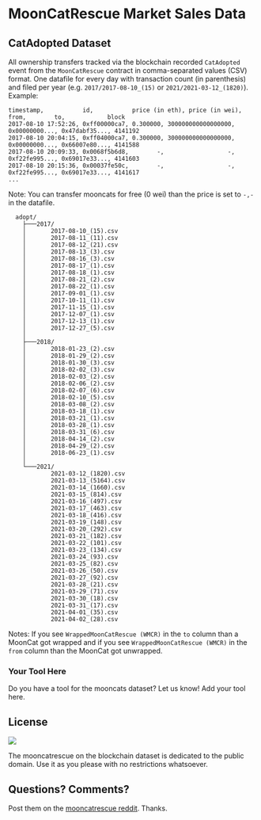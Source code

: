 # MoonCatRescue Market Sales Data


## CatAdopted Dataset

All ownership transfers tracked via the
blockchain recorded `CatAdopted` event from the `MoonCatRescue` contract
in comma-separated values (CSV) format.
One datafile for every day with transaction count
(in parenthesis)
and filed per year
(e.g. `2017/2017-08-10_(15)` or `2021/2021-03-12_(1820)`).
Example:


```
timestamp,           id,           price (in eth), price (in wei), from,        to,            block
2017-08-10 17:52:26, 0xff00000ca7, 0.300000, 300000000000000000, 0x00000000..., 0x47dabf35..., 4141192
2017-08-10 20:04:15, 0xff04000ca7, 0.300000, 300000000000000000, 0x00000000..., 0x66007e80..., 4141588
2017-08-10 20:09:33, 0x0068f5b6d8,        -,                  -, 0xf22fe995..., 0x69017e33..., 4141603
2017-08-10 20:15:36, 0x00037fe50c,        -,                  -, 0xf22fe995..., 0x69017e33..., 4141617
...
```

Note: You can transfer mooncats for free (0 wei) than the price is set to `-,-`
in the datafile.


```
  adopt/
    ├───2017/
    │       2017-08-10_(15).csv
    │       2017-08-11_(11).csv
    │       2017-08-12_(21).csv
    │       2017-08-13_(3).csv
    │       2017-08-16_(3).csv
    │       2017-08-17_(1).csv
    │       2017-08-18_(1).csv
    │       2017-08-21_(2).csv
    │       2017-08-22_(1).csv
    │       2017-09-01_(1).csv
    │       2017-10-11_(1).csv
    │       2017-11-15_(1).csv
    │       2017-12-07_(1).csv
    │       2017-12-13_(1).csv
    │       2017-12-27_(5).csv
    │
    ├───2018/
    │       2018-01-23_(2).csv
    │       2018-01-29_(2).csv
    │       2018-01-30_(3).csv
    │       2018-02-02_(3).csv
    │       2018-02-03_(2).csv
    │       2018-02-06_(2).csv
    │       2018-02-07_(6).csv
    │       2018-02-10_(5).csv
    │       2018-03-08_(2).csv
    │       2018-03-18_(1).csv
    │       2018-03-21_(1).csv
    │       2018-03-28_(1).csv
    │       2018-03-31_(6).csv
    │       2018-04-14_(2).csv
    │       2018-04-29_(2).csv
    │       2018-06-23_(1).csv
    │
    └───2021/
            2021-03-12_(1820).csv
            2021-03-13_(5164).csv
            2021-03-14_(1660).csv
            2021-03-15_(814).csv
            2021-03-16_(497).csv
            2021-03-17_(463).csv
            2021-03-18_(416).csv
            2021-03-19_(148).csv
            2021-03-20_(292).csv
            2021-03-21_(182).csv
            2021-03-22_(101).csv
            2021-03-23_(134).csv
            2021-03-24_(93).csv
            2021-03-25_(82).csv
            2021-03-26_(50).csv
            2021-03-27_(92).csv
            2021-03-28_(21).csv
            2021-03-29_(71).csv
            2021-03-30_(18).csv
            2021-03-31_(17).csv
            2021-04-01_(35).csv
            2021-04-02_(28).csv
```

Notes:   If you see `WrappedMoonCatRescue (WMCR)`  in the `to` column than a MoonCat got wrapped
and if you see `WrappedMoonCatRescue (WMCR)` in the `from` column than the MoonCat got unwrapped.




### Your Tool Here

Do you have a tool for the mooncats dataset? Let us know! Add your tool here.



## License

![](https://publicdomainworks.github.io/buttons/zero88x31.png)

The mooncatrescue on the blockchain dataset
is dedicated to the public domain.
Use it as you please with no restrictions whatsoever.



## Questions? Comments?

Post them on the [mooncatrescue reddit](https://www.reddit.com/r/mooncatrescue). Thanks.
